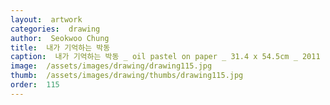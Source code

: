 ```yaml
---
layout:  artwork
categories:  drawing
author:  Seokwoo Chung
title:  내가 기억하는 박동
caption:  내가 기억하는 박동 _ oil pastel on paper _ 31.4 x 54.5cm _ 2011
image:  /assets/images/drawing/drawing115.jpg
thumb:  /assets/images/drawing/thumbs/drawing115.jpg
order:  115
---
```

